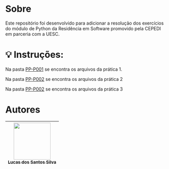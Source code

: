 # Sobre

<p>Este repositório foi desenvolvido para adicionar a resolução dos exercícios do módulo de Python da Residência em Software promovido pela CEPEDI em parceria com a UESC.</p>

# 💡 Instruções:

<p>Na pasta <a href='https://github.com/Turma01-TIC18/PP-P001/tree/lucas-silva/PP-P001'>PP-P001</a> se encontra os arquivos da prática 1.</p>
<p>Na pasta <a href='https://github.com/Turma01-TIC18/PP-P001/tree/lucas-silva/PP-P002'>PP-P002</a> se encontra os arquivos da prática 2</p>
<p>Na pasta <a href='https://github.com/Turma01-TIC18/PP-P001/tree/lucas-silva/PP-P003'>PP-P002</a> se encontra os arquivos da prática 3</p>

# Autores

| [<img src="https://avatars.githubusercontent.com/u/17802288?v=4" width=115><br><sub>Lucas dos Santos Silva</sub>](https://github.com/eulucasilva) | 
|:-------------------------------------------------------------------------------------------------------------------------------------------------:|

